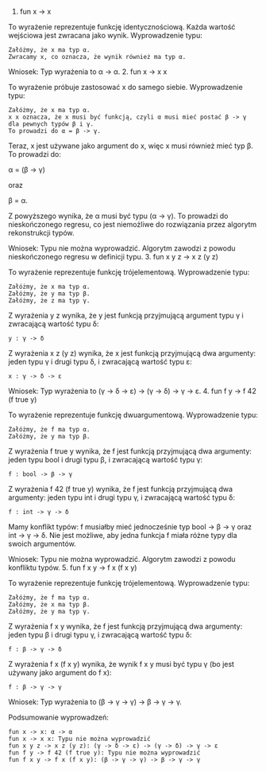 1. fun x -> x

To wyrażenie reprezentuje funkcję identycznościową. Każda wartość wejściowa jest zwracana jako wynik.
Wyprowadzenie typu:

    Załóżmy, że x ma typ α.
    Zwracamy x, co oznacza, że wynik również ma typ α.

Wniosek: Typ wyrażenia to α -> α.
2. fun x -> x x

To wyrażenie próbuje zastosować x do samego siebie.
Wyprowadzenie typu:

    Załóżmy, że x ma typ α.
    x x oznacza, że x musi być funkcją, czyli α musi mieć postać β -> γ dla pewnych typów β i γ.
    To prowadzi do α = β -> γ.

Teraz, x jest używane jako argument do x, więc x musi również mieć typ β. To prowadzi do:

α = (β -> γ)

oraz

β = α.

Z powyższego wynika, że α musi być typu (α -> γ). To prowadzi do nieskończonego regresu, co jest niemożliwe do rozwiązania przez algorytm rekonstrukcji typów.

Wniosek: Typu nie można wyprowadzić. Algorytm zawodzi z powodu nieskończonego regresu w definicji typu.
3. fun x y z -> x z (y z)

To wyrażenie reprezentuje funkcję trójelementową.
Wyprowadzenie typu:

    Załóżmy, że x ma typ α.
    Załóżmy, że y ma typ β.
    Załóżmy, że z ma typ γ.

Z wyrażenia y z wynika, że y jest funkcją przyjmującą argument typu γ i zwracającą wartość typu δ:

    y : γ -> δ

Z wyrażenia x z (y z) wynika, że x jest funkcją przyjmującą dwa argumenty: jeden typu γ i drugi typu δ, i zwracającą wartość typu ε:

    x : γ -> δ -> ε

Wniosek: Typ wyrażenia to (γ -> δ -> ε) -> (γ -> δ) -> γ -> ε.
4. fun f y -> f 42 (f true y)

To wyrażenie reprezentuje funkcję dwuargumentową.
Wyprowadzenie typu:

    Załóżmy, że f ma typ α.
    Załóżmy, że y ma typ β.

Z wyrażenia f true y wynika, że f jest funkcją przyjmującą dwa argumenty: jeden typu bool i drugi typu β, i zwracającą wartość typu γ:

    f : bool -> β -> γ

Z wyrażenia f 42 (f true y) wynika, że f jest funkcją przyjmującą dwa argumenty: jeden typu int i drugi typu γ, i zwracającą wartość typu δ:

    f : int -> γ -> δ

Mamy konflikt typów: f musiałby mieć jednocześnie typ bool -> β -> γ oraz int -> γ -> δ. Nie jest możliwe, aby jedna funkcja f miała różne typy dla swoich argumentów.

Wniosek: Typu nie można wyprowadzić. Algorytm zawodzi z powodu konfliktu typów.
5. fun f x y -> f x (f x y)

To wyrażenie reprezentuje funkcję trójelementową.
Wyprowadzenie typu:

    Załóżmy, że f ma typ α.
    Załóżmy, że x ma typ β.
    Załóżmy, że y ma typ γ.

Z wyrażenia f x y wynika, że f jest funkcją przyjmującą dwa argumenty: jeden typu β i drugi typu γ, i zwracającą wartość typu δ:

    f : β -> γ -> δ

Z wyrażenia f x (f x y) wynika, że wynik f x y musi być typu γ (bo jest używany jako argument do f x):

    f : β -> γ -> γ

Wniosek: Typ wyrażenia to (β -> γ -> γ) -> β -> γ -> γ.

Podsumowanie wyprowadzeń:

    fun x -> x: α -> α
    fun x -> x x: Typu nie można wyprowadzić
    fun x y z -> x z (y z): (γ -> δ -> ε) -> (γ -> δ) -> γ -> ε
    fun f y -> f 42 (f true y): Typu nie można wyprowadzić
    fun f x y -> f x (f x y): (β -> γ -> γ) -> β -> γ -> γ